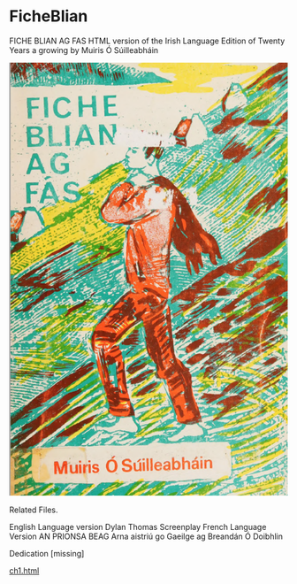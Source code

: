 # FicheBlian
FICHE BLIAN AG FAS
HTML version of the Irish Language Edition of Twenty Years a growing by Muiris Ó Súilleabháin

![Front Cover](front.png)

Related Files.

English Language version
Dylan Thomas Screenplay
French Language Version 
AN PRIONSA BEAG
Arna aistriú go Gaeilge ag Breandán Ó Doibhlin

Dedication [missing]

[ch1.html](/ch1.html)



